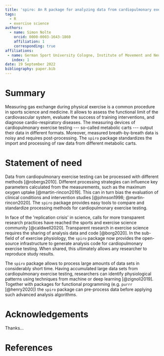 ```yaml
---
title: 'spiro: An R package for analyzing data from cardiopulmonary exercise testing'
tags:
  - R
  - exercise science
authors:
  - name: Simon Nolte
    orcid: 0000-0003-1643-1860
    affiliation: 1
    corresponding: true
affiliations:
 - name: German Sport University Cologne, Institute of Movement and Neurosciences
   index: 1
date: 19 September 2022
bibliography: paper.bib
---
```


# Summary

Measuring gas exchange during physical exercise is a common procedure in sports science and medicine. It allows to assess the functional limit of the cardiovascular system, evaluate the success of training interventions, and diagnose cardio-respiratory diseases. The measuring devices of cardiopulmonary exercise testing --- so-called metabolic carts --- output their data in different formats. Moreover, measured breath-by-breath data is noisy and requires post-processing. The `spiro` package standardizes the import and processing of raw data from different metabolic carts.

# Statement of need

Data from cardiopulmonary exercise testing can be processed with different methods [@robergs2010]. Different processing strategies can influence key parameters calculated from the measurements, such as the maximum oxygen uptake [@martin-rincon2019]. This can in turn bias the evaluation of clinical conditions and intervention studies [@johnson1998; @martin-rincon2020]. The `spiro` package provides easy tools to compare and standardize processing methods for cardiopulmonary exercise testing.

In face of the 'replication crisis' in science, calls for more transparent research practices have reached the sports and exercise science community [@caldwell2020]. Transparent research in exercise science requires the sharing of analysis data and code [@borg2020]. In the sub-field of of exercise physiology, the `spiro` package now provides the open-source infrastructure to generate analysis code for cardiopulmonary exercise testing. When shared, this ultimately allows any researcher to reproduce study results.

The `spiro` package allows to process large amounts of data sets in considerably short time. Having accumulated large data sets from cardiopulmonary exercise testing, researchers can identify physiological patterns using techniques from machine or deep learning [@zignoli2019]. Together with packages for functional programming (e.g. `purrr` [@henry2020]) the `spiro` package can pre-process data before applying such advanced analysis algorithms.

# Acknowledgements

Thanks...

# References

